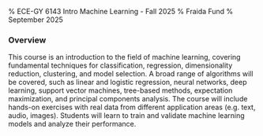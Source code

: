 % ECE-GY 6143 Intro Machine Learning - Fall 2025
% Fraida Fund
% September 2025


### Overview

This course is an introduction to the field of machine learning, covering fundamental techniques for classification, regression, dimensionality reduction, clustering, and model selection. A broad range of algorithms will be covered, such as linear and logistic regression, neural networks, deep learning, support vector machines, tree-based methods, expectation maximization, and principal components analysis. The course will include hands-on exercises with real data from different application areas (e.g. text, audio, images). Students will learn to train and validate machine learning models and analyze their performance.
